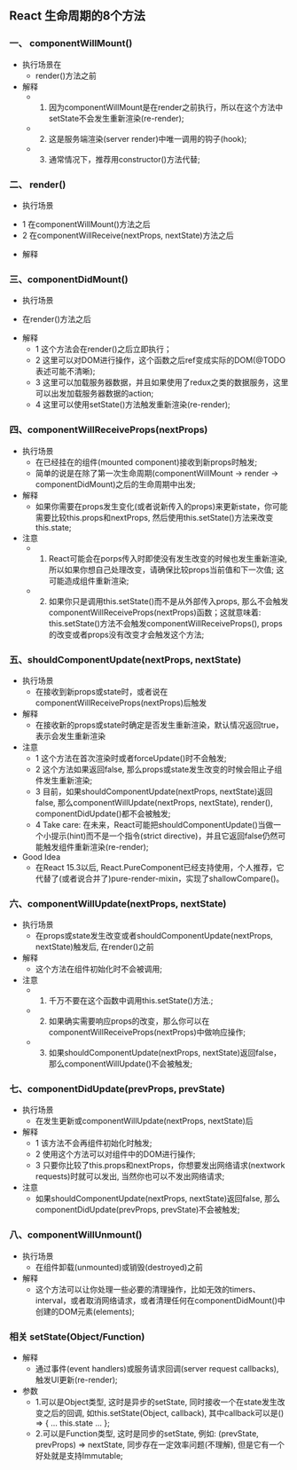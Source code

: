 ## React 生命周期的8个方法
### 一、 componentWillMount()
* 执行场景在
	- render()方法之前
* 解释
  - 1. 因为componentWillMount是在render之前执行，所以在这个方法中setState不会发生重新渲染(re-render);
  - 2. 这是服务端渲染(server render)中唯一调用的钩子(hook);
  - 3. 通常情况下，推荐用constructor()方法代替;
###  二、 render()
* 执行场景
 - 1 在componentWillMount()方法之后
 - 2 在componentWillReceive(nextProps, nextState)方法之后
* 解释
### 三、componentDidMount()
* 执行场景
 - 在render()方法之后
* 解释
	- 1 这个方法会在render()之后立即执行；
	- 2 这里可以对DOM进行操作，这个函数之后ref变成实际的DOM(@TODO 表述可能不清晰);
	- 3 这里可以加载服务器数据，并且如果使用了redux之类的数据服务，这里可以出发加载服务器数据的action;
	- 4 这里可以使用setState()方法触发重新渲染(re-render);
### 四、componentWillReceiveProps(nextProps)
* 执行场景
	- 在已经挂在的组件(mounted component)接收到新props时触发;
	- 简单的说是在除了第一次生命周期(componentWillMount -> render -> componentDidMount)之后的生命周期中出发;
* 解释
	- 如果你需要在props发生变化(或者说新传入的props)来更新state，你可能需要比较this.props和nextProps, 然后使用this.setState()方法来改变this.state;
* 注意
	- 1. React可能会在porps传入时即使没有发生改变的时候也发生重新渲染, 所以如果你想自己处理改变，请确保比较props当前值和下一次值; 这可能造成组件重新渲染;
	- 2. 如果你只是调用this.setState()而不是从外部传入props, 那么不会触发componentWillReceiveProps(nextProps)函数；这就意味着: this.setState()方法不会触发componentWillReceiveProps(), props的改变或者props没有改变才会触发这个方法;
### 五、shouldComponentUpdate(nextProps, nextState)
* 执行场景
	- 在接收到新props或state时，或者说在componentWillReceiveProps(nextProps)后触发
* 解释
	- 在接收新的props或state时确定是否发生重新渲染，默认情况返回true，表示会发生重新渲染
* 注意
	- 1 这个方法在首次渲染时或者forceUpdate()时不会触发;
	- 2 这个方法如果返回false, 那么props或state发生改变的时候会阻止子组件发生重新渲染;
	- 3 目前，如果shouldComponentUpdate(nextProps, nextState)返回false, 那么componentWillUpdate(nextProps, nextState), render(), componentDidUpdate()都不会被触发;
	- 4 Take care: 在未来，React可能把shouldComponentUpdate()当做一个小提示(hint)而不是一个指令(strict directive)，并且它返回false仍然可能触发组件重新渲染(re-render);
* Good Idea
	- 在React 15.3以后, React.PureComponent已经支持使用，个人推荐，它代替了(或者说合并了)pure-render-mixin，实现了shallowCompare()。 
### 六、componentWillUpdate(nextProps, nextState)
* 执行场景
	- 在props或state发生改变或者shouldComponentUpdate(nextProps, nextState)触发后, 在render()之前
* 解释
	- 这个方法在组件初始化时不会被调用;
* 注意
	- 1. 千万不要在这个函数中调用this.setState()方法.;
	- 2. 如果确实需要响应props的改变，那么你可以在componentWillReceiveProps(nextProps)中做响应操作;
	- 3. 如果shouldComponentUpdate(nextProps, nextState)返回false，那么componentWillUpdate()不会被触发;
### 七、componentDidUpdate(prevProps, prevState)
* 执行场景
	- 在发生更新或componentWillUpdate(nextProps, nextState)后
* 解释
	- 1 该方法不会再组件初始化时触发;
	- 2 使用这个方法可以对组件中的DOM进行操作;
	- 3 只要你比较了this.props和nextProps，你想要发出网络请求(nextwork requests)时就可以发出, 当然你也可以不发出网络请求;
* 注意
	- 如果shouldComponentUpdate(nextProps, nextState)返回false, 那么componentDidUpdate(prevProps, prevState)不会被触发;
### 八、componentWillUnmount()
* 执行场景
	- 在组件卸载(unmounted)或销毁(destroyed)之前
* 解释
	- 这个方法可以让你处理一些必要的清理操作，比如无效的timers、interval，或者取消网络请求，或者清理任何在componentDidMount()中创建的DOM元素(elements);
### 相关 setState(Object/Function)
* 解释
	- 通过事件(event handlers)或服务请求回调(server request callbacks), 触发UI更新(re-render);
* 参数
	- 1.可以是Object类型, 这时是异步的setState, 同时接收一个在state发生改变之后的回调, 如this.setState(Object, callback), 其中callback可以是() => { ... this.state ... };
	- 2.可以是Function类型, 这时是同步的setState, 例如: (prevState, prevProps) => nextState, 同步存在一定效率问题(不理解), 但是它有一个好处就是支持Immutable;
	
